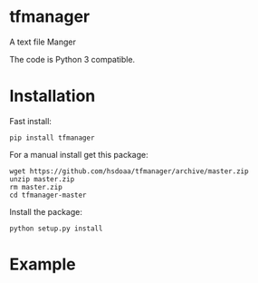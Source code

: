 
tfmanager
======

A text file Manger

The code is Python 3 compatible.

Installation
============

Fast install:

```
pip install tfmanager

```

For a manual install get this package:

```
wget https://github.com/hsdoaa/tfmanager/archive/master.zip
unzip master.zip
rm master.zip
cd tfmanager-master
```

Install the package:
```
python setup.py install    
````

Example
=======

```python

```
    
